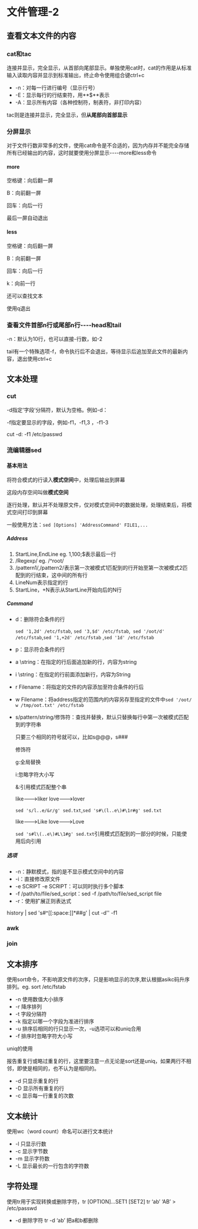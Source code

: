# 文件管理-2

## 查看文本文件的内容

### cat和tac

连接并显示，完全显示，从首部向尾部显示。单独使用cat时，cat的作用是从标准输入读取内容并显示到标准输出，终止命令使用组合键ctrl+c

- -n：对每一行进行编号（显示行号）
- -E：显示每行的行结束符，用**$**表示
- -A：显示所有内容（各种控制符，制表符，非打印内容）

tac则是连接并显示，完全显示，但**从尾部向首部显示**

### 分屏显示

对于文件行数非常多的文件，使用cat命令是不合适的，因为内存并不能完全存储所有已经输出的内容，这时就要使用分屏显示----more和less命令

#### more

空格键：向后翻一屏

B：向前翻一屏

回车：向后一行

最后一屏自动退出

#### less

空格键：向后翻一屏

B：向前翻一屏

回车：向后一行

k：向前一行

还可以查找文本

使用q退出

### 查看文件首部n行或尾部n行----head和tail

-n：默认为10行，也可以直接-行数，如-2

tail有一个特殊选项-f，命令执行后不会退出，等待显示后追加至此文件的最新内容，退出使用ctrl+c

## 文本处理

### cut

-d指定‘字段’分隔符，默认为空格。例如-d：

-f指定要显示的字段，例如-f1，-f1,3 ，-f1-3

cut  -d: -f1  /etc/passwd

### 流编辑器sed

#### 基本用法

将符合模式的行读入**模式空间**中，处理后输出到屏幕

这段内存空间叫做**模式空间**

逐行处理，默认并不处理原文件，仅对模式空间中的数据处理，处理结束后，将模式空间打印到屏幕

一般使用方法：`sed [Options] 'AddressCommand' FILE1,...`

##### Address

1. StartLine,EndLine eg. 1,100;\$表示最后一行
2. /Regexp/ eg. /^root/
3. /pattern1/,/pattern2/表示第一次被模式1匹配到的行开始至第一次被模式2匹配到的行结束，这中间的所有行
4. LineNum表示指定的行
5. StartLine，+N表示从StartLine开始向后的N行

##### Command

- d：删除符合条件的行

  `sed '1,2d' /etc/fstab`, `sed '3,$d' /etc/fstab`,` sed '/oot/d' /etc/fstab`,`sed '1,+2d' /etc/fstab` ,`sed '1d' /etc/fstab `

- p：显示符合条件的行

- a  \string：在指定的行后面追加新的行，内容为string

- i \string：在指定的行前面添加新行，内容为String

- r Filename：将指定的文件的内容添加至符合条件的行后

- w Filename：将address指定的范围内的内容另存至指定的文件中`sed '/oot/ w /tmp/oot.txt' /etc/fstab`

- s/pattern/string/修饰符：查找并替换，默认只替换每行中第一次被模式匹配到的字符串

  只要三个相同的符号就可以，比如s@@@，s###

  修饰符

  g:全局替换

  i:忽略字符大小写

  &:引用模式匹配整个串

  like--->liker love--->lover

  `sed 's/l..e/&r/g' sed.txt`,`sed 's#\(l..e\)#\1r#g' sed.txt`

  like--->Like    love--->Love

  `sed 's#l\(..e\)#L\1#g' sed.txt`引用模式匹配到的一部分的时候，只能使用后向引用

##### 选项

- -n：静默模式，指的是不显示模式空间中的内容
- -i：直接修改原文件
- -e SCRIPT -e SCRIPT：可以同时执行多个脚本
- -f  /path/to/file/sed_script：sed -f /path/to/file/sed_script file
- -r：使用扩展正则表达式


history | sed 's#^[[:space:]]*##g' | cut -d'' -f1


### awk

### join

## 文本排序

使用sort命令，不影响源文件的次序，只是影响显示的次序,默认根据asikc码升序排列。eg. sort /etc/fstab 

- -n 使用数值大小排序
- -r 降序排列
- -t 字段分隔符
- -k 指定以哪一个字段为准进行排序 
- -u 排序后相同的行只显示一次，-u选项可以和uniq合用
- -f 排序时忽略字符大小写



uniq的使用

报告重复行或略过重复的行，这里要注意一点无论是sort还是uniq，如果两行不相邻，即使是相同的，也不认为是相同的。

- -d 只显示重复的行
- -D 显示所有重复的行
- -c 显示每一行重复的次数

## 文本统计

使用wc（word count）命名可以进行文本统计

- -l 只显示行数
- -c 显示字节数
- -m 显示字符数
- -L  显示最长的一行包含的字符数

## 字符处理

使用tr用于实现转换或删除字符，tr [OPTION]...SET1 [SET2]  tr ‘ab’ ‘AB’ > /etc/passwd

- -d 删除字符 tr -d ‘ab’ 把a和b都删除



